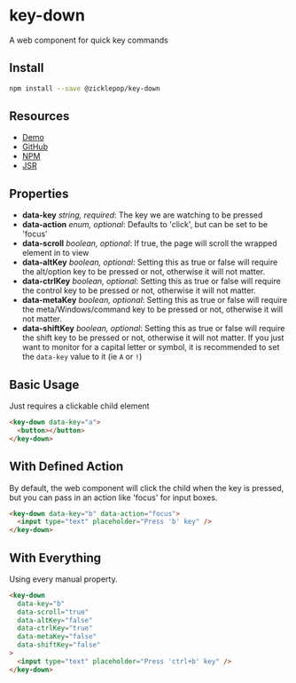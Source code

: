 # key-down

A web component for quick key commands

## Install

```sh
npm install --save @zicklepop/key-down
```

## Resources

- [Demo](http://zicklepop.github.io/key-down/demo.html)
- [GitHub](https://github.com/zicklepop/key-down)
- [NPM](https://www.npmjs.com/package/@zicklepop/key-down)
- [JSR](https://jsr.io/@zicklepop/key-down)

## Properties

- **data-key** _string, required_: The key we are watching to be pressed
- **data-action** _enum, optional_: Defaults to 'click', but can be set to be 'focus'
- **data-scroll** _boolean, optional_: If true, the page will scroll the wrapped element in to view
- **data-altKey** _boolean, optional_: Setting this as true or false will require the alt/option key to be pressed or not, otherwise it will not matter.
- **data-ctrlKey** _boolean, optional_: Setting this as true or false will require the control key to be pressed or not, otherwise it will not matter.
- **data-metaKey** _boolean, optional_: Setting this as true or false will require the meta/Windows/command key to be pressed or not, otherwise it will not matter.
- **data-shiftKey** _boolean, optional_: Setting this as true or false will require the shift key to be pressed or not, otherwise it will not matter. If you just want to monitor for a capital letter or symbol, it is recommended to set the `data-key` value to it (ie `A` or `!`)

## Basic Usage

Just requires a clickable child element

```html
<key-down data-key="a">
  <button></button>
</key-down>
```

## With Defined Action

By default, the web component will click the child when the key is pressed, but you can pass in an action like 'focus' for input boxes.

```html
<key-down data-key="b" data-action="focus">
  <input type="text" placeholder="Press 'b' key" />
</key-down>
```

## With Everything

Using every manual property.

```html
<key-down
  data-key="b"
  data-scroll="true"
  data-altKey="false"
  data-ctrlKey="true"
  data-metaKey="false"
  data-shiftKey="false"
>
  <input type="text" placeholder="Press 'ctrl+b' key" />
</key-down>
```
